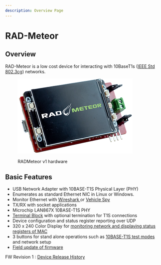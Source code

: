 ```yaml
---
description: Overview Page
---
```


# RAD-Meteor

## Overview&#x20;

RAD-Meteor is a low cost device for interacting with 10BaseT1s ([IEEE Std 802.3cg](https://standards.ieee.org/search/?q=802.3cg)) networks.

<figure><img src=".gitbook/assets/radmeteor.png" alt=""><figcaption><p>RADMeteor v1 hardware</p></figcaption></figure>

## Basic Features

* USB Network Adapter with 10BASE-T1S Physical Layer (PHY)
* Enumerates as standard Ethernet NIC in Linux or Windows.
* Monitor Ethernet with [Wireshark ](https://www.wireshark.org/)or [Vehicle Spy](https://intrepidcs.com/products/software/vehicle-spy/)
* TX/RX with socket applications
* Microchip LAN867X 10BASE-T1S PHY
* [Terminal Block](10baset1s-connections.md) with optional termination for T1S connections
* Device configuration and status register reporting over UDP
* 320 x 240 Color Display for [monitoring network and displaying status registers of MAC](display-main-screen/)
* 3 buttons for stand alone operations such as [10BASE-T1S test modes](10baset1s-test-modes.md) and network setup
* [Field update of firmware](firmware-update.md)



FW Revision 1 : [Device Release History](device-release-history.md)

